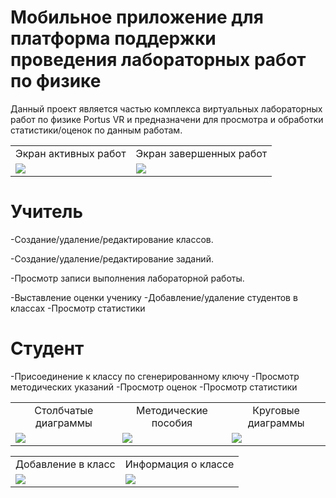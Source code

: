 # Мобильное приложение для платформа поддержки проведения лабораторных работ по физике
Данный проект является частью комплекса виртуальных лабораторных работ по физике Portus VR и 
предназначени для просмотра и обработки статистики/оценок по данным работам.

<table>
<tr>
<td align="center">Экран активных работ</td>
<td align="center">Экран завершенных работ</td>
</tr>
<tr>
  <td><img src="https://user-images.githubusercontent.com/54765046/120822840-7d51a600-c55f-11eb-9b5f-56e2ef3006df.gif"></td>
  <td><img src="https://user-images.githubusercontent.com/54765046/120822819-79be1f00-c55f-11eb-8e30-64f44671d15f.gif"></td>
</tr>
</table>

# Учитель
-Создание/удаление/редактирование классов. 

-Создание/удаление/редактирование заданий. 

-Просмотр записи выполнения лабораторной работы. 

-Выставление оценки ученику
-Добавление/удаление студентов в классах
-Просмотр статистики

# Студент
-Присоединение к классу по сгенерированному ключу
-Просмотр методических указаний
-Просмотр оценок
-Просмотр статистики

<table>
<tr>
  <td align="center">Столбчатые диаграммы</td>
  <td align="center">Методические пособия</td>
  <td align="center">Круговые диаграммы</td>
</tr>
<tr>
  <td><img src="https://user-images.githubusercontent.com/54765046/120824872-83e11d00-c561-11eb-8865-9ebb48c3fe50.gif"></td>
   <td><img src="https://user-images.githubusercontent.com/54765046/120824707-5f854080-c561-11eb-913c-82b85158cbca.gif"></td>
  <td><img src="https://user-images.githubusercontent.com/54765046/120824883-86dc0d80-c561-11eb-9d1d-4bfe20f17581.gif"></td>
</tr>
</table>

<table>
<tr>
  <td align="center">Добавление в класс</td>
  <td align="center">Информация о классе</td>
</tr>
<tr>
  <td><img src="https://user-images.githubusercontent.com/54765046/120824749-69a73f00-c561-11eb-85c6-cd29bdd42716.gif"></td>
  <td><img src="https://user-images.githubusercontent.com/54765046/120824689-5ac08c80-c561-11eb-9308-6b43692d7bdf.gif"></td>
</tr>
</table>
